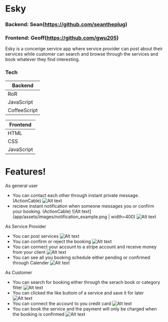 # Esky

### Backend: Sean(https://github.com/seantheplug) 
### Frontend: Geoff(https://github.com/gwu205)

Esky is a concerige service app where service provider can post about their services while customer can search and browse through the services and book whatever they find interesting.

### Tech
| Backend |  
| ------ | 
| RoR |  
| JavaScript |  
| CoffeeScript |  

| Frontend |  
| ------ | 
| HTML |  
| CSS |  
| JavaScript |  

# Features!
As general user
  - You can contact each other through instant private message. (ActionCable)
  ![Alt text](app/assets/images/message_example.png?raw=true "Title")
  - recieve instant notification when someone messages you or confirm your booking. (ActionCable)
  ![Alt text](app/assets/images/notification_example.png | width=400)
  ![Alt text](app/assets/images/notifications_view.png?raw=true "Title")
  
As Service Provider
  - You can post services 
  ![Alt text](app/assets/images/add_service.png?raw=true "Title")
  - You can confirm or reject the booking
  ![Alt text](app/assets/images/confirmed_booking.png?raw=true "Title")
  - You can connect your account to a stripe account and receive money from your client
  ![Alt text](app/assets/images/connect_to_stripe_connect.png?raw=true "Title")
  - You can see all you booking schedule either pending or confirmed through Calender
  ![Alt text](app/assets/images/schedule_example.png?raw=true "Title")
  
As Customer 
  - You can search for booking either through the serach book or category filter
  ![Alt text](app/assets/images/search_example.png?raw=true "Title")
  - You can clicked the like buttom of a service and save it for later 
  ![Alt text](app/assets/images/like_feature_example.png?raw=true "Title")
  - You can connect the account to you credit card 
  ![Alt text](app/assets/images/credit_card_example.png?raw=true "Title")
  - You can book the service and the payment will only be charged when the booking is confirmed
  ![Alt text](app/assets/images/customer_booking.png?raw=true "Title")
 













